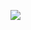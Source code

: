 <p align='center'>

<img src ="https://github-readme-stats.vercel.app/api?username=Kuero2137&theme=aura_dark&show_icons=true" /> <br>

</p>
